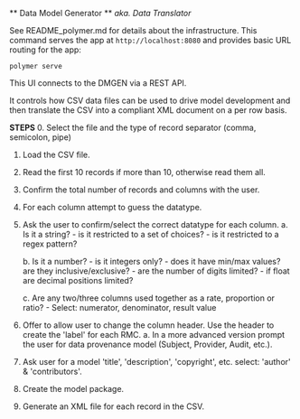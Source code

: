 ** Data Model Generator ** 
*aka. Data Translator*

See README_polymer.md for details about the infrastructure.
This command serves the app at `http://localhost:8080` and provides basic URL
routing for the app:

    polymer serve


This UI connects to the DMGEN via a REST API.

It controls how CSV data files can be used to drive model development and then translate the CSV into a compliant XML document on a per row basis. 

**STEPS**
0. Select the file and the type of record separator (comma, semicolon, pipe)
1. Load the CSV file.
2. Read the first 10 records if more than 10, otherwise read them all.
3. Confirm the total number of records and columns with the user. 
4. For each column attempt to guess the datatype.
5. Ask the user to confirm/select the correct datatype for each column. 
    a. Is it a string?
        - is it restricted to a set of choices?
        - is it restricted to a regex pattern?

    b. Is it a number?
        - is it integers only?
        - does it have min/max values? are they inclusive/exclusive?
        - are the number of digits limited?
        - if float are decimal positions limited?
        
    c. Are any two/three columns used together as a rate, proportion or ratio?
        - Select: numerator, denominator, result value

6. Offer to allow user to change the column header. Use the header to create the 'label' for each RMC.
    a. In a more advanced version prompt the user for data provenance model (Subject, Provider, Audit, etc.). 
7. Ask user for a model 'title', 'description', 'copyright', etc. select: 'author' & 'contributors'.
8. Create the model package.
9. Generate an XML file for each record in the CSV. 

